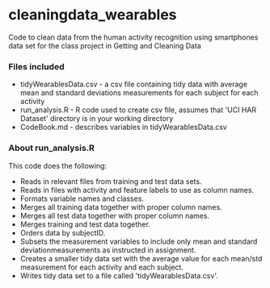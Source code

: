 cleaningdata_wearables
======================

Code to clean data from the human activity recognition using smartphones data set for the class project in Getting and Cleaning Data  

### Files included
* tidyWearablesData.csv - a csv file containing tidy data with average mean and standard deviations measurements for each subject for each activity
* run_analysis.R - R code used to create csv file, assumes that 'UCI HAR Dataset' directory is in your working directory 
* CodeBook.md - describes variables in tidyWearablesData.csv

### About run_analysis.R
This code does the following:
* Reads in relevant files from training and test data sets.
* Reads in files with activity and feature labels to use as column names.
* Formats variable names and classes.
* Merges all training data together with proper column names.
* Merges all test data together with proper column names.
* Merges training and test data together.
* Orders data by subjectID.
* Subsets the measurement variables to include only mean and standard deviationmeasurements as instructed in assignment.
* Creates a smaller tidy data set with the average value for each mean/std measurement for each activity and each subject.
* Writes tidy data set to a file called 'tidyWearablesData.csv'.

